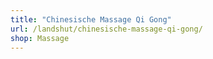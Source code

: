 ```yaml
---
title: "Chinesische Massage Qi Gong"
url: /landshut/chinesische-massage-qi-gong/
shop: Massage
---
```

